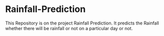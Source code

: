 # Rainfall-Prediction
This Repository is on the project Rainfall Prediction. It predicts the Rainfall whether there will be rainfall or not on a particular day or not.
